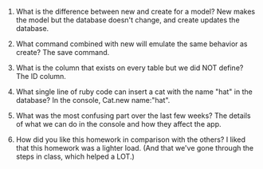 1. What is the difference between new and create for a model?
New makes the model but the database doesn't change, and create updates the database.

2. What command combined with new will emulate the same behavior as create?
The save command.

3. What is the column that exists on every table but we did NOT define?
The ID column.

4. What single line of ruby code can insert a cat with the name "hat" in the database?
In the console, Cat.new name:"hat".

5. What was the most confusing part over the last few weeks?
The details of what we can do in the console and how they affect the app. 

6. How did you like this homework in comparison with the others?
I liked that this homework was a lighter load. (And that we've gone through the steps in class, which helped a LOT.)
